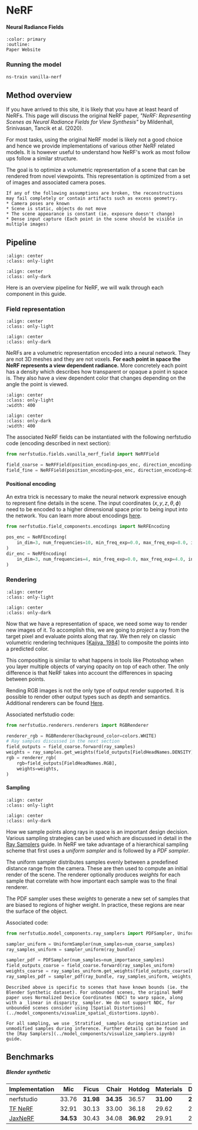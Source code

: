 # NeRF

<h4>Neural Radiance Fields</h4>

```{button-link} https://www.matthewtancik.com/nerf
:color: primary
:outline:
Paper Website
```

### Running the model

```bash
ns-train vanilla-nerf
```

## Method overview

If you have arrived to this site, it is likely that you have at least heard of NeRFs. This page will discuss the original NeRF paper, _"NeRF: Representing Scenes as Neural Radiance Fields for View Synthesis"_ by Mildenhall, Srinivasan, Tancik et al. (2020). 

For most tasks, using the original NeRF model is likely not a good choice and hence we provide implementations of various other NeRF related models. It is however useful to understand how NeRF's work as most follow ups follow a similar structure.

The goal is to optimize a volumetric representation of a scene that can be rendered from novel viewpoints. This representation is optimized from a set of images and associated camera poses.

```{admonition} Assumptions
If any of the following assumptions are broken, the reconstructions may fail completely or contain artifacts such as excess geometry.
* Camera poses are known
* Scene is static, objects do not move
* The scene appearance is constant (ie. exposure doesn't change)
* Dense input capture (Each point in the scene should be visible in multiple images)
```

## Pipeline

```{image} imgs/models_nerf-pipeline-light.png
:align: center
:class: only-light
```

```{image} imgs/models_nerf-pipeline-dark.png
:align: center
:class: only-dark
```

Here is an overview pipeline for NeRF, we will walk through each component in this guide.

### Field representation

```{image} imgs/models_nerf-pipeline-field-light.png
:align: center
:class: only-light
```

```{image} imgs/models_nerf-pipeline-field-dark.png
:align: center
:class: only-dark
```

NeRFs are a volumetric representation encoded into a neural network. They are not 3D meshes and they are not voxels. **For each point in space the NeRF represents a view dependent radiance.** More concretely each point has a density which describes how transparent or opaque a point in space is. They also have a view dependent color that changes depending on the angle the point is viewed.

```{image} imgs/models_nerf-field-light.png
:align: center
:class: only-light
:width: 400
```

```{image} imgs/models_nerf-field-dark.png
:align: center
:class: only-dark
:width: 400
```

The associated NeRF fields can be instantiated with the following nerfstudio code (encoding described in next section):

```python
from nerfstudio.fields.vanilla_nerf_field import NeRFField

field_coarse = NeRFField(position_encoding=pos_enc, direction_encoding=dir_enc)
field_fine = NeRFField(position_encoding=pos_enc, direction_encoding=dir_enc)
```

#### Positional encoding

An extra trick is necessary to make the neural network expressive enough to represent fine details in the scene. The input coordinates $(x,y,z,\theta,\phi)$ need to be encoded to a higher dimensional space prior to being input into the network. You can learn more about encodings [here](../model_components/visualize_encoders.ipynb).

```python
from nerfstudio.field_components.encodings import NeRFEncoding

pos_enc = NeRFEncoding(
    in_dim=3, num_frequencies=10, min_freq_exp=0.0, max_freq_exp=8.0, include_input=True
)
dir_enc = NeRFEncoding(
    in_dim=3, num_frequencies=4, min_freq_exp=0.0, max_freq_exp=4.0, include_input=True
)
```

### Rendering

```{image} imgs/models_nerf-pipeline-renderer-light.png
:align: center
:class: only-light
```

```{image} imgs/models_nerf-pipeline-renderer-dark.png
:align: center
:class: only-dark
```

Now that we have a representation of space, we need some way to render new images of it. To accomplish this, we are going to _project_ a ray from the target pixel and evaluate points along that ray. We then rely on classic volumetric rendering techniques [[Kajiya, 1984]](https://dl.acm.org/doi/abs/10.1145/964965.808594) to composite the points into a predicted color. 

This compositing is similar to what happens in tools like Photoshop when you layer multiple objects of varying opacity on top of each other. The only difference is that NeRF takes into account the differences in spacing between points.

Rending RGB images is not the only type of output render supported. It is possible to render other output types such as depth and semantics. Additional renderers can be found [Here](../../reference/api/model_components/renderers.rst).

Associated nerfstudio code:

```python
from nerfstudio.renderers.renderers import RGBRenderer

renderer_rgb = RGBRenderer(background_color=colors.WHITE)
# Ray samples discussed in the next section
field_outputs = field_coarse.forward(ray_samples)
weights = ray_samples.get_weights(field_outputs[FieldHeadNames.DENSITY])
rgb = renderer_rgb(
    rgb=field_outputs[FieldHeadNames.RGB],
    weights=weights,
)
```

#### Sampling

```{image} imgs/models_nerf-pipeline-sampler-light.png
:align: center
:class: only-light
```

```{image} imgs/models_nerf-pipeline-sampler-dark.png
:align: center
:class: only-dark
```

How we sample points along rays in space is an important design decision. Various sampling strategies can be used which are discussed in detail in the [Ray Samplers](../model_components/visualize_samplers.ipynb) guide. In NeRF we take advantage of a hierarchical sampling scheme that first uses a _uniform sampler_ and is followed by a _PDF sampler_. 

The uniform sampler distributes samples evenly between a predefined distance range from the camera. These are then used to compute an initial render of the scene. The renderer optionally produces _weights_ for each sample that correlate with how important each sample was to the final renderer. 

The PDF sampler uses these _weights_ to generate a new set of samples that are biased to regions of higher weight. In practice, these regions are near the surface of the object.

Associated code:

```python
from nerfstudio.model_components.ray_samplers import PDFSampler, UniformSampler

sampler_uniform = UniformSampler(num_samples=num_coarse_samples)
ray_samples_uniform = sampler_uniform(ray_bundle)

sampler_pdf = PDFSampler(num_samples=num_importance_samples)
field_outputs_coarse = field_coarse.forward(ray_samples_uniform)
weights_coarse = ray_samples_uniform.get_weights(field_outputs_coarse[FieldHeadNames.DENSITY])
ray_samples_pdf = sampler_pdf(ray_bundle, ray_samples_uniform, weights_coarse)
```

```{warning}
Described above is specific to scenes that have known bounds (ie. the Blender Synthetic dataset). For unbounded scenes, the original NeRF paper uses Normalized Device Coordinates (NDC) to warp space, along with a _linear in disparity_ sampler. We do not support NDC, for unbounded scenes consider using [Spatial Distortions](../model_components/visualize_spatial_distortions.ipynb).
```

```{tip}
For all sampling, we use _Stratified_ samples during optimization and unmodified samples during inference. Further details can be found in the [Ray Samplers](../model_components/visualize_samplers.ipynb) guide.
```

## Benchmarks

##### Blender synthetic

| Implementation                                                                    |    Mic    | Ficus     |   Chair   | Hotdog    | Materials | Drums     | Ship      | Lego      | Average   |
| --------------------------------------------------------------------------------- | :-------: | --------- | :-------: | --------- | --------- | --------- | --------- | --------- | --------- |
| nerfstudio                                                                        |   33.76   | **31.98** | **34.35** | 36.57     | **31.00** | **25.11** | 29.87     | **34.46** | **32.14** |
| [TF NeRF](https://github.com/bmild/nerf)                                          |   32.91   | 30.13     |   33.00   | 36.18     | 29.62     | 25.01     | 28.65     | 32.54     | 31.04     |
| [JaxNeRF](https://github.com/google-research/google-research/tree/master/jaxnerf) | **34.53** | 30.43     |   34.08   | **36.92** | 29.91     | 25.03     | **29.36** | 33.28     | 31.69     |
